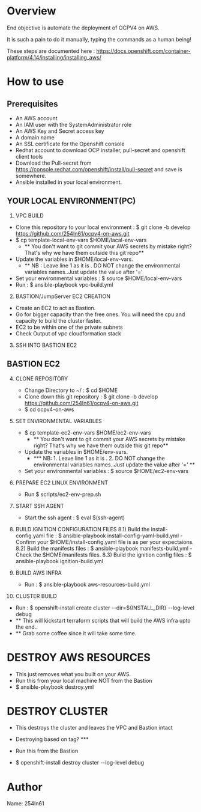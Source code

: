 Overview
========
End objective is automate the deployment of OCPV4 on AWS.

It is such a pain to do it manually, typing the commands as a human being!

These steps are documented here : https://docs.openshift.com/container-platform/4.14/installing/installing_aws/


How to use
==========

Prerequisites
--------------

- An AWS account 
- An IAM user with the SystemAdministrator role 
- An AWS Key and Secret access key
- A domain name 
- An SSL certificate for the Openshift console 
- Redhat account to download OCP installer, pull-secret and openshift client tools
- Download the Pull-secret from https://console.redhat.com/openshift/install/pull-secret and save is somewhere. 
- Ansible installed in your local environment.

YOUR LOCAL ENVIRONMENT(PC)
--------------------------

1. VPC BUILD 
  - Clone this repository to your local environment :  $ git clone -b develop https://github.com/254In61/ocpv4-on-aws.git
  - $ cp template-local-env-vars $HOME/lacal-env-vars 
    - ** You don't want to git commit your AWS secrets by mistake right? That's why we have them outside this git repo**
  - Update the variables in $HOME/local-env-vars. 
    - ** NB : Leave line 1 as it is . DO NOT change the environmental variables names..Just update the value after '='
  - Set your environmental variables : $ source $HOME/local-env-vars
  - Run : $ ansible-playbook vpc-build.yml

2. BASTION/JumpServer EC2 CREATION
  - Create an EC2 to act as Bastion.
  - Go for bigger capacity than the free ones. You will need the cpu and capacity to build the cluster faster.
  - EC2 to be within one of the private subnets
  - Check Output of vpc cloudformation stack

3. SSH INTO BASTION EC2

BASTION EC2
------------

4. CLONE REPOSITORY
   - Change Directory to ~/  : $ cd $HOME 
   - Clone down this git repository : $ git clone -b develop https://github.com/254In61/ocpv4-on-aws.git
   - $ cd ocpv4-on-aws

5. SET ENVIRONMENTAL VARIABLES
   - $ cp template-ec2-env-vars $HOME/ec2-env-vars 
     - ** You don't want to git commit your AWS secrets by mistake right? That's why we have them outside this git repo**
   - Update the variables in $HOME/env-vars. 
     - *** NB: 1. Leave line 1 as it is . 2. DO NOT change the environmental variables names..Just update the value after '=' **
   - Set your environmental variables : $ source $HOME/ec2-env-vars

6. PREPARE EC2 LINUX ENVIRONMENT
   - Run $ scripts/ec2-env-prep.sh

7. START SSH AGENT
   - Start the ssh agent : $ eval $(ssh-agent)

8. BUILD IGNITION CONFIGURATION FILES
   8.1) Build the install-config.yaml file : $ ansible-playbook install-config-yaml-build.yml
       - Confirm your $HOME/install-config.yaml file is as per your expectaions.
   8.2) Build the manifests files : $ ansible-playbook manifests-build.yml
       - Check the $HOME/manifests files.
   8.3) Build the ignition config files : $ ansible-playbook ignition-build.yml

9. BUILD AWS INFRA
   - Run : $ ansible-playbook aws-resources-build.yml

10. CLUSTER BUILD
   - Run : $ openshift-install create cluster --dir=${INSTALL_DIR} --log-level debug
   - ** This will kickstart terraform scripts that will build the AWS infra upto the end..
   - ** Grab some coffee since it will take some time.

DESTROY AWS RESOURCES
======================
- This just removes what you built on your AWS.
- Run this from your local machine NOT from the Bastion
- $ ansible-playbook destroy.yml

DESTROY CLUSTER
================
- This destroys the cluster and leaves the VPC and Bastion intact
- Destroying based on tag? ***
- Run this from the Bastion

- $ openshift-install destroy cluster --log-level debug
  

Author
======
Name: 254In61